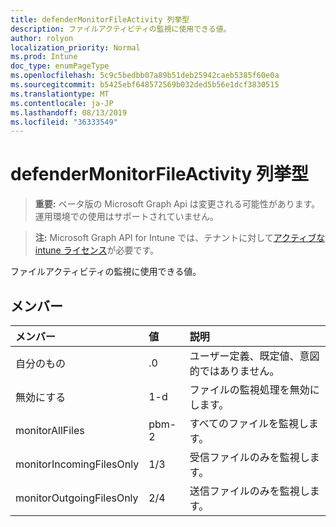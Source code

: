 ```yaml
---
title: defenderMonitorFileActivity 列挙型
description: ファイルアクティビティの監視に使用できる値。
author: rolyon
localization_priority: Normal
ms.prod: Intune
doc_type: enumPageType
ms.openlocfilehash: 5c9c5bedbb07a89b51deb25942caeb5385f60e0a
ms.sourcegitcommit: b5425ebf648572569b032ded5b56e1dcf3830515
ms.translationtype: MT
ms.contentlocale: ja-JP
ms.lasthandoff: 08/13/2019
ms.locfileid: "36333549"
---
```

# <a name="defendermonitorfileactivity-enum-type"></a>defenderMonitorFileActivity 列挙型

> **重要:** ベータ版の Microsoft Graph Api は変更される可能性があります。運用環境での使用はサポートされていません。

> **注:** Microsoft Graph API for Intune では、テナントに対して[アクティブな intune ライセンス](https://go.microsoft.com/fwlink/?linkid=839381)が必要です。

ファイルアクティビティの監視に使用できる値。

## <a name="members"></a>メンバー
|メンバー|値|説明|
|:---|:---|:---|
|自分のもの|.0|ユーザー定義、既定値、意図的ではありません。|
|無効にする|1-d|ファイルの監視処理を無効にします。|
|monitorAllFiles|pbm-2|すべてのファイルを監視します。|
|monitorIncomingFilesOnly|1/3| 受信ファイルのみを監視します。|
|monitorOutgoingFilesOnly|2/4|送信ファイルのみを監視します。|



